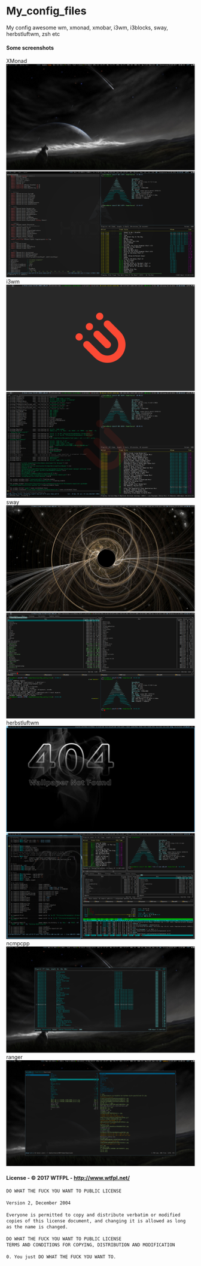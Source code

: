 # My_config_files

My config awesome wm, xmonad, xmobar, i3wm, i3blocks, sway, herbstluftwm, zsh etc

#### Some screenshots 
XMonad
![](/screenshots/xmonad-1.png?raw=true)
![](/screenshots/xmonad-2.png?raw=true)
i3wm
![](/screenshots/i3wm-1.png?raw=true)
![](/screenshots/i3wm-2.png?raw=true)
sway
![](/screenshots/sway1.png?raw=true)
![](/screenshots/sway2.png?raw=true)
herbstluftwm
![](/screenshots/herbstluftwm-1.png?raw=true)
![](/screenshots/herbstluftwm-3.png?raw=true)
ncmpcpp
![](/screenshots/ncmpcpp.png?raw=true)
ranger
![](/screenshots/ranger.png?raw=true)

#### License - © 2017 WTFPL - http://www.wtfpl.net/ 

```
DO WHAT THE FUCK YOU WANT TO PUBLIC LICENSE 

Version 2, December 2004

Everyone is permitted to copy and distribute verbatim or modified
copies of this license document, and changing it is allowed as long
as the name is changed.

DO WHAT THE FUCK YOU WANT TO PUBLIC LICENSE
TERMS AND CONDITIONS FOR COPYING, DISTRIBUTION AND MODIFICATION

0. You just DO WHAT THE FUCK YOU WANT TO.